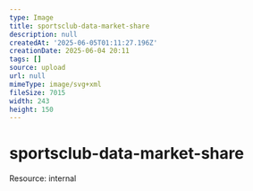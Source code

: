 ```yaml
---
type: Image
title: sportsclub-data-market-share
description: null
createdAt: '2025-06-05T01:11:27.196Z'
creationDate: 2025-06-04 20:11
tags: []
source: upload
url: null
mimeType: image/svg+xml
fileSize: 7015
width: 243
height: 150
---
```


# sportsclub-data-market-share


Resource: internal


